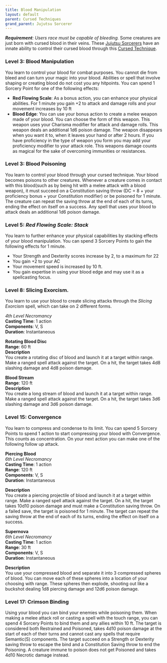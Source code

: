 ```yaml
---
title: Blood Manipulation
layout: default
parent: Cursed Techniques
grand_parent: Jujutsu Sorcerer
---
```


_**Requirement**: Users race must be capable of bleeding._
Some creatures are just born with cursed blood in their veins. These [Jujutsu Sorcerers]({{site.baseurl}}/Gojo's%20Guide%20to%20Cursing/subclasses/Jujutsu%20Sorcerer) have an innate ability to control their cursed blood through this [Cursed Technique]({{site.baseurl}}/Gojo's%20Guide%20to%20Cursing/subclasses/Cursed%20Techniques/). 

### Level 3: Blood Manipulation
You learn to control your blood for combat purposes. You cannot die from bleed and can turn your magic into your blood. Abilities or spell that involve shaping or creating blood do not cost you any hitpoints. You can spend 1 Sorcery Point  for one of the following effects:
- **Red Flowing Scale**: As a bonus action, you can enhance your physical abilities. For 1 minute you gain +2 to attack and damage rolls and your movement increases by 10 ft
- **Blood Edge**: You can use your bonus action to create a melee weapon made of your blood. You can choose the form of this weapon. This weapon uses your Charisma modifier for attack and damage rolls. This weapon deals an additional 1d6 poison damage. The weapon disappears when you want it to, when it leaves your hand or after 2 hours. If you have proficiency in the type of weapon you form you may add your proficiency modifier to your attack role. This weapons damage counts as magical for the sake of overcoming immunities or resistances.
### Level 3: Blood Poisoning
You learn to control your blood through your cursed technique. Your blood becomes poisons to other creatures. Whenever a creature comes in contact with this blood(such as by being hit with a melee attack with a blood weapon), it must succeed on a Constitution saving throw (DC = 8 + your proficiency bonus + your Constitution modifier) or be poisoned for 1 minute. The creature can repeat the saving throw at the end of each of its turns, ending the effect on itself on a success. Any spell that uses your blood to attack deals an additional 1d6 poison damage.

### Level 5: _Red Flowing Scale: Stack_
You learn to further enhance your physical capabilities by stacking effects of your blood manipulation. You can spend 3 Sorcery Points to gain the following effects for 1 minute.
- Your Strength and Dexterity scores increase by 2, to a maximum for 22 
- You gain +2 to your AC
- Your movement speed is increased by 10 ft.
- You gain expertise in using your blood edge and may use it as a spellcasting focus.

### Level 8: Slicing Exorcism.
You learn to use your blood to create slicing attacks through the _Slicing Exorcism_ spell, which can take on 2 different forms.

_4th Level Necromancy_  
**Casting Time**: 1 action  
**Components**: V, S  
**Duration**: Instantaneous  

**Rotating Blood Disc**  
**Range**: 60 ft  
**Description**  
You create a rotating disc of blood and launch it at a target within range. Make a ranged spell attack against the target. On a hit, the target takes 4d8 slashing damage and 4d8 poison damage.

**Blood Stream**  
**Range**: 120 ft  
**Description**  
You create a long stream of blood and launch it at a target within range. Make a ranged spell attack against the target. On a hit, the target takes 3d6 slashing damage and 3d6 poison damage.
### Level 15: Convergence
You learn to compress and condense to its limit. You can spend 5 Sorcery Points to spend 1 action to start compressing your blood with Convergence. This counts as concentration. On your next action you can make one of the following follow up attack.

**Piercing Blood**  
_6th Level Necromancy_   
**Casting Time**: 1 action   
**Range**: 120 ft   
**Components**: V, S   
**Duration**: Instantaneous  

**Description**   
You create a piercing projectile of blood and launch it at a target within range. Make a ranged spell attack against the target. On a hit, the target takes 10d10 poison damage and must make a Constitution saving throw. On a failed save, the target is poisoned for 1 minute. The target can repeat the saving throw at the end of each of its turns, ending the effect on itself on a success.

**Supernova**  
_6th Level Necromancy_  
**Casting Time**: 1 action   
**Range**: 30 ft  
**Components**: V, S  
**Duration**: Instantaneous  

**Description**  
You use your compressed blood and separate it into 3 compressed spheres of blood. You can move each of these spheres into a location of your choosing with range. These spheres then explode, shooting out like a buckshot dealing 1d8 piercing damage and 12d6 poison damage.

### Level 17: Crimson Binding
Using your blood you can bind your enemies while poisoning them. When making a melee attack roll or casting a spell with the touch range, you can spend 4 Sorcery Points to bind them and any allies within 10 ft. The target is considered both Restrained and Poisoned, takes 4d10 poison damage at the start of each of their turns and cannot cast any spells that require Semantic(S) components. The target succeed on a Strength or Dexterity saving throw to escape the bind and a Constitution Saving throw to end the Poisoning. A creature immune to poison does not get Poisoned and takes 4d10 Necrotic damage instead.